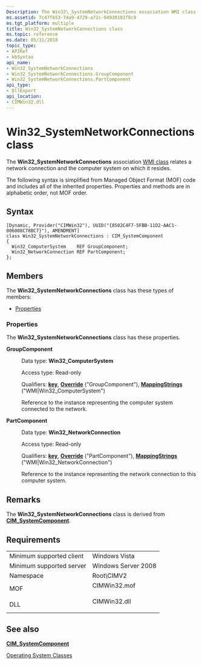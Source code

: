 ```yaml
---
Description: The Win32\_SystemNetworkConnections association WMI class relates a network connection and the computer system on which it resides.
ms.assetid: 7c47f653-74a9-4729-a72c-94930181f8c9
ms.tgt_platform: multiple
title: Win32_SystemNetworkConnections class
ms.topic: reference
ms.date: 05/31/2018
topic_type: 
- APIRef
- kbSyntax
api_name: 
- Win32_SystemNetworkConnections
- Win32_SystemNetworkConnections.GroupComponent
- Win32_SystemNetworkConnections.PartComponent
api_type: 
- DllExport
api_location: 
- CIMWin32.dll
---
```


# Win32\_SystemNetworkConnections class

The **Win32\_SystemNetworkConnections** association [WMI class](https://msdn.microsoft.com/en-us/library/Aa393244(v=VS.85).aspx) relates a network connection and the computer system on which it resides.

The following syntax is simplified from Managed Object Format (MOF) code and includes all of the inherited properties. Properties and methods are in alphabetic order, not MOF order.

## Syntax

``` syntax
[Dynamic, Provider("CIMWin32"), UUID("{8502C4F7-5FBB-11D2-AAC1-006008C78BC7}"), AMENDMENT]
class Win32_SystemNetworkConnections : CIM_SystemComponent
{
  Win32_ComputerSystem    REF GroupComponent;
  Win32_NetworkConnection REF PartComponent;
};
```

## Members

The **Win32\_SystemNetworkConnections** class has these types of members:

-   [Properties](#properties)

### Properties

The **Win32\_SystemNetworkConnections** class has these properties.

<dl> <dt>

**GroupComponent**
</dt> <dd> <dl> <dt>

Data type: **Win32\_ComputerSystem**
</dt> <dt>

Access type: Read-only
</dt> <dt>

Qualifiers: [**key**](https://msdn.microsoft.com/en-us/library/Aa392157(v=VS.85).aspx), [**Override**](https://msdn.microsoft.com/en-us/library/Aa393650(v=VS.85).aspx) ("GroupComponent"), [**MappingStrings**](https://msdn.microsoft.com/en-us/library/Aa393650(v=VS.85).aspx) ("WMI\|Win32\_ComputerSystem")
</dt> </dl>

Reference to the instance representing the computer system connected to the network.

</dd> <dt>

**PartComponent**
</dt> <dd> <dl> <dt>

Data type: **Win32\_NetworkConnection**
</dt> <dt>

Access type: Read-only
</dt> <dt>

Qualifiers: [**key**](https://msdn.microsoft.com/en-us/library/Aa392157(v=VS.85).aspx), [**Override**](https://msdn.microsoft.com/en-us/library/Aa393650(v=VS.85).aspx) ("PartComponent"), [**MappingStrings**](https://msdn.microsoft.com/en-us/library/Aa393650(v=VS.85).aspx) ("WMI\|Win32\_NetworkConnection")
</dt> </dl>

Reference to the instance representing the network connection to this computer system.

</dd> </dl>

## Remarks

The **Win32\_SystemNetworkConnections** class is derived from [**CIM\_SystemComponent**](cim-systemcomponent.md).

## Requirements



|                                     |                                                                                         |
|-------------------------------------|-----------------------------------------------------------------------------------------|
| Minimum supported client<br/> | Windows Vista<br/>                                                                |
| Minimum supported server<br/> | Windows Server 2008<br/>                                                          |
| Namespace<br/>                | Root\\CIMV2<br/>                                                                  |
| MOF<br/>                      | <dl> <dt>CIMWin32.mof</dt> </dl> |
| DLL<br/>                      | <dl> <dt>CIMWin32.dll</dt> </dl> |



## See also

<dl> <dt>

[**CIM\_SystemComponent**](cim-systemcomponent.md)
</dt> <dt>

[Operating System Classes](https://msdn.microsoft.com/en-us/library/Dn792258(v=VS.85).aspx)
</dt> </dl>

 

 




